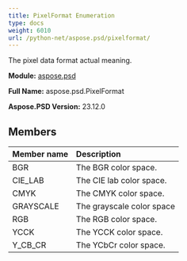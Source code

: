 ```yaml
---
title: PixelFormat Enumeration
type: docs
weight: 6010
url: /python-net/aspose.psd/pixelformat/
---
```


The pixel data format actual meaning.

**Module:** [aspose.psd](/psd/python-net/aspose.psd/)

**Full Name:** aspose.psd.PixelFormat

**Aspose.PSD Version:** 23.12.0

## **Members**
| **Member name** | **Description** |
| :- | :- |
| BGR | The BGR color space. |
| CIE_LAB | The CIE lab color space. |
| CMYK | The CMYK color space. |
| GRAYSCALE | The grayscale color space |
| RGB | The RGB color space. |
| YCCK | The YCCK color space. |
| Y_CB_CR | The YCbCr color space. |

